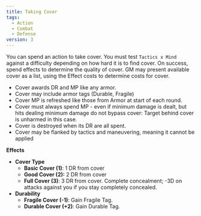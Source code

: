 ```yaml
---
title: Taking Cover
tags:
  - Action
  - Combat
  - Defense
version: 3
---
```


You can spend an action to take cover. You must test `Tactics x Mind` against a difficulty depending on how hard it is to find cover. On success, spend effects to determine the quality of cover. GM may present available cover as a list, using the Effect costs to determine costs for cover.
- Cover awards DR and MP like any armor.
- Cover may include armor tags (Durable, Fragile)
- Cover MP is refreshed like those from Armor at start of each round.
- Cover must always spend MP - even if minimum damage is dealt, but hits dealing minimum damage do not bypass cover: Target behind cover is unharmed in this case.
- Cover is destroyed when its DR are all spent.
- Cover may be flanked by tactics and maneuvering, meaning it cannot be applied

**Effects**
- **Cover Type**
	- **Basic Cover (1)**: 1 DR from cover
	- **Good Cover (2):** 2 DR from cover
	- **Full Cover (3)**: 3 DR from cover. Complete concealment; -3D on attacks against you if you stay completely concealed.
- **Durability**
	- **Fragile Cover (-1)**: Gain Fragile Tag.
	- **Durable Cover (+2)**: Gain Durable Tag.
